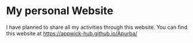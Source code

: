 # My personal Website
I have planned to share all my activities through this website. You can find this website at https://appwick-hub.github.io/Apurba/
